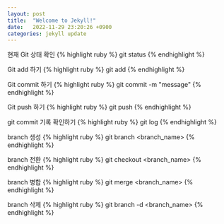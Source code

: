 ```yaml
---
layout: post
title:  "Welcome to Jekyll!"
date:   2022-11-29 23:20:26 +0900
categories: jekyll update
---
```

현재 Git 상태 확인
{% highlight ruby %}
git status
{% endhighlight %}

Git add 하기
{% highlight ruby %}
 git add <filename>
{% endhighlight %}

Git commit 하기
{% highlight ruby %}
 git commit -m "message"
{% endhighlight %}

Git push 하기
{% highlight ruby %}
 git push
{% endhighlight %}

git commit 기록 확인하기
{% highlight ruby %}
git log
{% endhighlight %}

branch 생성
{% highlight ruby %}
git branch <branch_name>
{% endhighlight %}

branch 전환
{% highlight ruby %}
git checkout <branch_name>
{% endhighlight %}

branch 병합
{% highlight ruby %}
git merge <branch_name>
{% endhighlight %}

branch 삭제
{% highlight ruby %}
git branch -d <branch_name>
{% endhighlight %}

[jekyll-docs]: https://jekyllrb.com/docs/home
[jekyll-gh]:   https://github.com/jekyll/jekyll
[jekyll-talk]: https://talk.jekyllrb.com/
